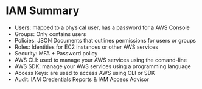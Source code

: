 # IAM Summary

 - Users: mapped to a physical user, has a password for a AWS Console
 - Groups: Only contains users
 - Policies: JSON Documents that outlines permissions for users or groups
 - Roles: Identities for EC2 instances or other AWS services
 - Security: MFA + Password policy
 - AWS CLI: used to manage your AWS services using the comand-line
 - AWS SDK: manage your AWS services using a programming language
 - Access Keys: are used to access AWS using CLI or SDK
 - Audit: IAM Credentials Reports & IAM Access Advisor